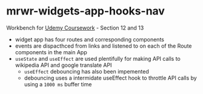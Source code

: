 # mrwr-widgets-app-hooks-nav


Workbench for [Udemy Coursework](https://www.udemy.com/course/react-redux/) - Section 12 and 13


- widget app has four routes and corresponding components 
- events are dispacthced from links and listened to on each of the Route components in the main App
- `useState` and `useEffect` are used plentifully for making API calls to wikipedia API and google translate API 
  - `useEffect` debouncing has also been impemented 
  - debouncing uses a intermidate useEffect hook to throttle API calls by using a `1000 ms` buffer time

